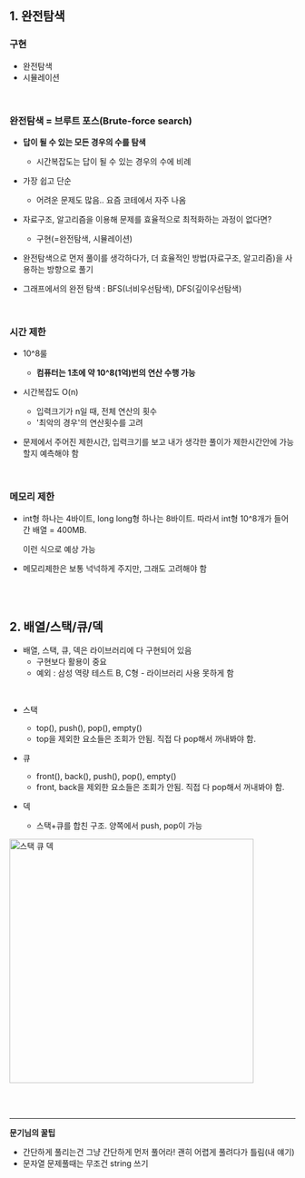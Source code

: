 ## 1. 완전탐색 

### 구현

- 완전탐색
- 시뮬레이션

<br>

### 완전탐색 = 브루트 포스(Brute-force search)

- **답이 될 수 있는 모든 경우의 수를 탐색**
  - 시간복잡도는 답이 될 수 있는 경우의 수에 비례
- 가장 쉽고 단순
  - 어려운 문제도 많음.. 요즘 코테에서 자주 나옴

- 자료구조, 알고리즘을 이용해 문제를 효율적으로 최적화하는 과정이 없다면?
  - 구현(=완전탐색, 시뮬레이션)
- 완전탐색으로 먼저 풀이를 생각하다가, 더 효율적인 방법(자료구조, 알고리즘)을 사용하는 방향으로 풀기
- 그래프에서의 완전 탐색 : BFS(너비우선탐색), DFS(깊이우선탐색)

<br>

### 시간 제한

- 10^8룰
  - **컴퓨터는 1초에 약 10^8(1억)번의 연산 수행 가능**

- 시간복잡도 O(n)
  - 입력크기가 n일 때, 전체 연산의 횟수
  - '최악의 경우'의 연산횟수를 고려
- 문제에서 주어진 제한시간, 입력크기를 보고 내가 생각한 풀이가 제한시간안에 가능할지 예측해야 함

<br>

### 메모리 제한

- int형 하나는 4바이트, long long형 하나는 8바이트. 따라서 int형 10^8개가 들어간 배열 = 400MB.

  이런 식으로 예상 가능

- 메모리제한은 보통 넉넉하게 주지만, 그래도 고려해야 함

<br><br>

## 2. 배열/스택/큐/덱

- 배열, 스택, 큐, 덱은 라이브러리에 다 구현되어 있음 
  - 구현보다 활용이 중요
  - 예외 : 삼성 역량 테스트 B, C형 - 라이브러리 사용 못하게 함

<br>

- 스택 
  - top(), push(), pop(), empty()
  - top을 제외한 요소들은 조회가 안됨. 직접 다 pop해서 꺼내봐야 함.

- 큐
  - front(), back(), push(), pop(), empty()
  - front, back을 제외한 요소들은 조회가 안됨. 직접 다 pop해서 꺼내봐야 함.

- 덱 
  - 스택+큐를 합친 구조. 양쪽에서 push, pop이 가능

<img width="430" alt="스택 큐 덱" src="https://user-images.githubusercontent.com/43772750/103561155-5f264200-4efc-11eb-84fb-67bb24f48752.PNG">

<br><br>

---

**문기님의 꿀팁**

- 간단하게 풀리는건 그냥 간단하게 먼저 풀어라! 괜히 어렵게 풀려다가 틀림(내 얘기)
- 문자열 문제풀때는 무조건 string 쓰기


